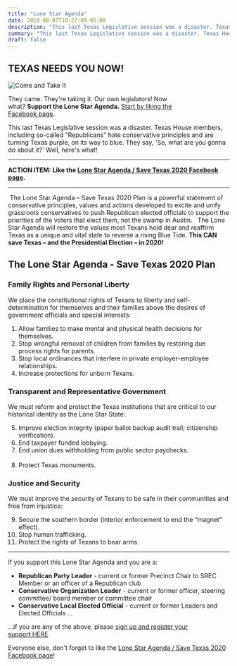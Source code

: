 ```yaml
---
title: "Lone Star Agenda"
date: 2019-08-07T10:27:09-05:00
description: "This last Texas Legislative session was a disaster. Texas House members, including so-called \'Republicans\' hate conservative principles and are turning/have turned Texas purple, on its way to blue. They are saying, 'What are you gonna do about it?' Here\'s what."
summary: "This last Texas Legislative session was a disaster. Texas House members, including so-called \'Republicans\' hate conservative principles and are turning Texas purple, on its way to blue. They say, 'So, what are you gonna do about it?' Well, here\'s what!"
draft: false
---
```


## <span class="hilite">TEXAS NEEDS YOU NOW!</span>

<div class="align-right" style="max-width:400px;">
<img src="/img/come-and-take-it.png" alt="Come and Take It">  
<p>They came. They're taking it. Our own legislators! Now what? <strong>Support the Lone Star Agenda.</strong> <a href="https://www.facebook.com/SaveTexas2020">Start by liking the Facebook page</a>.</p>
</div>

This last Texas Legislative session was a disaster. Texas House members, including so-called "Republicans" hate conservative principles and are turning Texas purple, on its way to blue. They say, 'So, what are you gonna do about it?' Well, here's what!  

---

**ACTION ITEM: Like the [Lone Star Agenda / Save Texas 2020 Facebook page](https://www.facebook.com/SaveTexas2020).**  

---

 The Lone Star Agenda – Save Texas 2020 Plan is a powerful statement of conservative principles, values and actions developed to excite and unify grassroots conservatives to push Republican elected officials to support the priorities of the voters that elect them, not the swamp in Austin.   The Lone Star Agenda will restore the values most Texans hold dear and reaffirm Texas as a unique and vital state to reverse a rising Blue Tide. **This CAN save Texas – and the Presidential Election – in 2020! **  

## <span class="hilite">The Lone Star Agenda - Save Texas 2020 Plan</span> 

### <span class="hilite">Family Rights and Personal Liberty </span>

We place the constitutional rights of Texans to liberty and self-determination for themselves and their families above the desires of government officials and special interests:    

1. Allow families to make mental and physical health decisions for themselves. 
2. Stop wrongful removal of children from families by restoring due process rights for parents. 
3. Stop local ordinances that interfere in private employer-employee relationships. 
4. Increase protections for unborn Texans.  

### <span class="hilite">Transparent and Representative Government </span>

We must reform and protect the Texas institutions that are critical to our historical identity as the Lone Star State:  

<ol start="5">
<li>Improve election integrity (paper ballot backup audit trail; citizenship verification). </li>
<li>End taxpayer funded lobbying. </li>
<li>End union dues withholding from public sector paychecks.</li> 
<li>Protect Texas monuments.  </li>
</ol>

### <span class="hilite">Justice and Security</span>

We must improve the security of Texans to be safe in their communities and free from injustice:    

<ol start="9">
<li>Secure the southern border (interior enforcement to end the “magnet” effect). </li>
<li>Stop human trafficking. </li>
<li>Protect the rights of Texans to bear arms.</li>
</ol>

---

If you support this Lone Star Agenda and you are a:

- **Republican Party Leader** - current or former Precinct Chair to SREC Member or an officer of a Republican club
- **Conservative Organization Leader** - current or former officer, steering committee/ board member or committee chair
- **Conservative Local Elected Official** - current or former Leaders and Elected Officials &hellip;

&hellip;if you are any of the above, please <a href="mailto:grassrootsleadership@gawtp.com?subject=I+want+to+sign+the+Pledge+to+Save+Texas&body=I+want+to+sign+the+pledge!+Below+is+the+identification+information+REQUIRED+BEFORE+my+name+will+be+added+as+a+Coalition+signer:%0A%0AMy+name:+%0AGrassroots+or+Party+Organization+name:+%0AMy+current+or+past+title+with+the+organization:+%0AMy+TX+House+District+%23+%0AMy+TX+Senate+District+%23+%0AMy+US+Congressional+District+%23+%0AMy+mailing+address+city:+%0A">sign up and register your support HERE</a>

Everyone else, don't forget to like the [Lone Star Agenda / Save Texas 2020 Facebook page](https://www.facebook.com/SaveTexas2020)!  